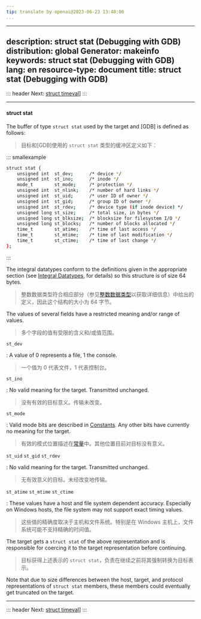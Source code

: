 ```yaml
---
tip: translate by openai@2023-06-23 13:40:06
...
```

---
description: struct stat (Debugging with GDB)
distribution: global
Generator: makeinfo
keywords: struct stat (Debugging with GDB)
lang: en
resource-type: document
title: struct stat (Debugging with GDB)
---------------------------------------

::: header
Next: [struct timeval](struct-timeval.html#struct-timeval)]
:::

---

#### struct stat

The buffer of type `struct stat` used by the target and [GDB] is defined as follows:

> 目标和[GDB]使用的 `struct stat` 类型的缓冲区定义如下：

::: smallexample

```bash
struct stat {
    unsigned int  st_dev;      /* device */
    unsigned int  st_ino;      /* inode */
    mode_t        st_mode;     /* protection */
    unsigned int  st_nlink;    /* number of hard links */
    unsigned int  st_uid;      /* user ID of owner */
    unsigned int  st_gid;      /* group ID of owner */
    unsigned int  st_rdev;     /* device type (if inode device) */
    unsigned long st_size;     /* total size, in bytes */
    unsigned long st_blksize;  /* blocksize for filesystem I/O */
    unsigned long st_blocks;   /* number of blocks allocated */
    time_t        st_atime;    /* time of last access */
    time_t        st_mtime;    /* time of last modification */
    time_t        st_ctime;    /* time of last change */
};
```

:::

The integral datatypes conform to the definitions given in the appropriate section (see [Integral Datatypes](Integral-Datatypes.html#Integral-Datatypes), for details) so this structure is of size 64 bytes.

> 整数数据类型符合相应部分（参见[整数数据类型](Integral-Datatypes.html#Integral-Datatypes)以获取详细信息）中给出的定义，因此这个结构的大小为 64 字节。

The values of several fields have a restricted meaning and/or range of values.

> 多个字段的值有受限的含义和/或值范围。

`st_dev`

:   A value of 0 represents a file, 1 the console.

> 一个值为 0 代表文件，1 代表控制台。

`st_ino`

:   No valid meaning for the target. Transmitted unchanged.

> 没有有效的目标意义。传输未改变。

`st_mode`

:   Valid mode bits are described in [Constants](Constants.html#Constants). Any other bits have currently no meaning for the target.

> 有效的模式位置描述在[常量](Constants.html#Constants)中。其他位置目前对目标没有意义。

`st_uid`
`st_gid`
`st_rdev`

:   No valid meaning for the target. Transmitted unchanged.

> 无有效意义的目标。未经改变地传输。

`st_atime`
`st_mtime`
`st_ctime`

:   These values have a host and file system dependent accuracy. Especially on Windows hosts, the file system may not support exact timing values.

> 这些值的精确度取决于主机和文件系统。特别是在 Windows 主机上，文件系统可能不支持精确的时间值。

The target gets a `struct stat` of the above representation and is responsible for coercing it to the target representation before continuing.

> 目标获得上述表示的 `struct stat`，负责在继续之前将其强制转换为目标表示。

Note that due to size differences between the host, target, and protocol representations of `struct stat` members, these members could eventually get truncated on the target.

---

::: header
Next: [struct timeval](struct-timeval.html#struct-timeval)]
:::

